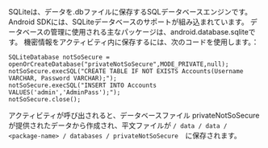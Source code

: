 
SQLiteは、データを.dbファイルに保存するSQLデータベースエンジンです。Android SDKには、SQLiteデータベースのサポートが組み込まれています。
データベースの管理に使用される主なパッケージは、android.database.sqliteです。
機密情報をアクティビティ内に保存するには、次のコードを使用します。：

    SQLiteDatabase notSoSecure = openOrCreateDatabase("privateNotSoSecure",MODE_PRIVATE,null);
    notSoSecure.execSQL("CREATE TABLE IF NOT EXISTS Accounts(Username VARCHAR, Password VARCHAR);");
    notSoSecure.execSQL("INSERT INTO Accounts VALUES('admin','AdminPass');");
    notSoSecure.close();

アクティビティが呼び出されると、データベースファイル privateNotSoSecure が提供されたデータから作成され、平文ファイルが `/ data / data / <package-name> / databases / privateNotSoSecure`　に保存されます。
